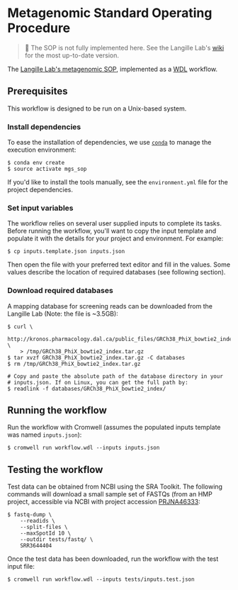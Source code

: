 # Metagenomic Standard Operating Procedure

> :construction: The SOP is not fully implemented here. See the Langille Lab's
> [wiki][langille_sop] for the most up-to-date version.

The [Langille Lab's metagenomic SOP][langille_sop], implemented as a [WDL][wdl]
workflow.

## Prerequisites

This workflow is designed to be run on a Unix-based system.

### Install dependencies

To ease the installation of dependencies, we use [`conda`][miniconda] to manage
the execution environment:

```
$ conda env create
$ source activate mgs_sop
```

If you'd like to install the tools manually, see the `environment.yml` file for
the project dependencies.

### Set input variables

The workflow relies on several user supplied inputs to complete its tasks.
Before running the workflow, you'll want to copy the input template and
populate it with the details for your project and environment. For example:

```
$ cp inputs.template.json inputs.json
```

Then open the file with your preferred text editor and fill in the values. Some
values describe the location of required databases (see following section).

### Download required databases

A mapping database for screening reads can be downloaded from the Langille Lab
(Note: the file is ~3.5GB):

```
$ curl \
    http://kronos.pharmacology.dal.ca/public_files/GRCh38_PhiX_bowtie2_index.tar.gz \
    > /tmp/GRCh38_PhiX_bowtie2_index.tar.gz
$ tar xvzf GRCh38_PhiX_bowtie2_index.tar.gz -C databases
$ rm /tmp/GRCh38_PhiX_bowtie2_index.tar.gz

# Copy and paste the absolute path of the database directory in your
# inputs.json. If on Linux, you can get the full path by:
$ readlink -f databases/GRCh38_PhiX_bowtie2_index/
```

## Running the workflow

Run the workflow with Cromwell (assumes the populated inputs template was
named `inputs.json`):

```
$ cromwell run workflow.wdl --inputs inputs.json
```


## Testing the workflow

Test data can be obtained from NCBI using the SRA Toolkit. The following
commands will download a small sample set of FASTQs (from an HMP project,
accessible via NCBI with project accession [PRJNA46333][PRJNA46333]:

```
$ fastq-dump \
    --readids \
    --split-files \
    --maxSpotId 10 \
    --outdir tests/fastq/ \
    SRR3644404
```

Once the test data has been downloaded, run the workflow with the test input
file:

```
$ cromwell run workflow.wdl --inputs tests/inputs.test.json
```


<!-- Links -->
[langille_sop]: https://github.com/LangilleLab/microbiome_helper/wiki/Metagenomic-standard-operating-procedure
[wdl]: https://software.broadinstitute.org/wdl/
[miniconda]: https://conda.io/miniconda.html
[PRJNA46333]: https://www.ncbi.nlm.nih.gov/bioproject/PRJNA46333
